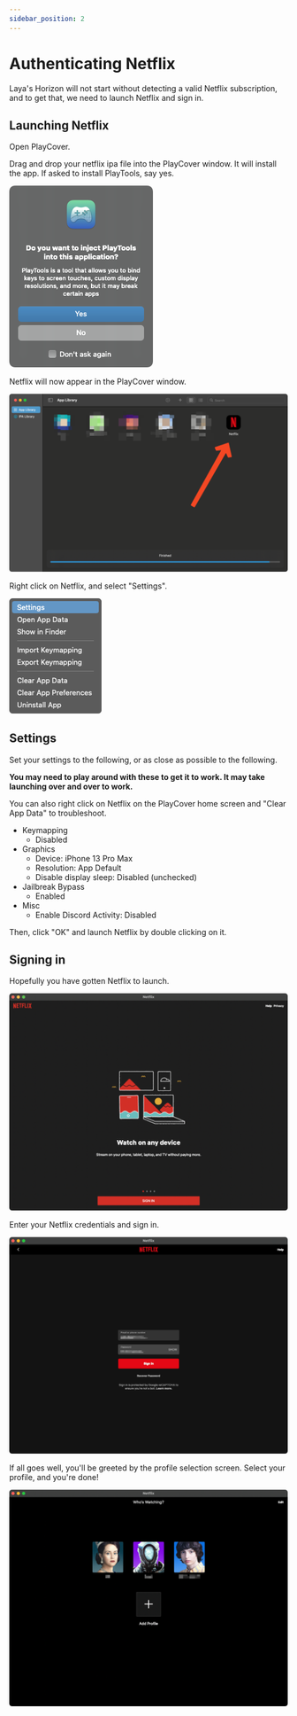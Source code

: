 ```yaml
---
sidebar_position: 2
---
```


# Authenticating Netflix

Laya's Horizon will not start without detecting a valid Netflix subscription, and to get that, we need to launch Netflix and sign in.

## Launching Netflix

Open PlayCover.

Drag and drop your netflix ipa file into the PlayCover window. It will install the app. If asked to install PlayTools, say yes.

![PlayTools](img/image.png)

Netflix will now appear in the PlayCover window.

![PlayCover Window](img/image-1.png)

Right click on Netflix, and select "Settings".

![Settings](img/image-2.png)

## Settings

Set your settings to the following, or as close as possible to the following. 

**You may need to play around with these to get it to work. It may take launching over and over to work.**

You can also right click on Netflix on the PlayCover home screen and "Clear App Data" to troubleshoot.

- Keymapping
  - Disabled
- Graphics
  - Device: iPhone 13 Pro Max
  - Resolution: App Default
  - Disable display sleep: Disabled (unchecked)
- Jailbreak Bypass
  - Enabled
- Misc
  - Enable Discord Activity: Disabled

Then, click "OK" and launch Netflix by double clicking on it.

## Signing in

Hopefully you have gotten Netflix to launch.

![Sign into netflix](img/image-3.png)

Enter your Netflix credentials and sign in.

![Alt text](img/image-4.png)

If all goes well, you'll be greeted by the profile selection screen. Select your profile, and you're done!

![Alt text](img/image-5.png)